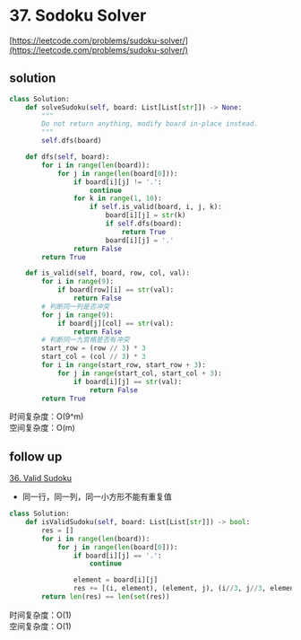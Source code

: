 # 37. Sodoku Solver
[https://leetcode.com/problems/sudoku-solver/](https://leetcode.com/problems/sudoku-solver/)


## solution

```python
class Solution:
    def solveSudoku(self, board: List[List[str]]) -> None:
        """
        Do not return anything, modify board in-place instead.
        """
        self.dfs(board)

    def dfs(self, board):
        for i in range(len(board)):
            for j in range(len(board[0])):
                if board[i][j] != '.':
                    continue
                for k in range(1, 10):
                    if self.is_valid(board, i, j, k):
                        board[i][j] = str(k)
                        if self.dfs(board):
                            return True
                        board[i][j] = '.'
                return False
        return True

    def is_valid(self, board, row, col, val):
        for i in range(9):
            if board[row][i] == str(val):
                return False
        # 判断同一列是否冲突
        for j in range(9):
            if board[j][col] == str(val):
                return False
        # 判断同一九宫格是否有冲突
        start_row = (row // 3) * 3
        start_col = (col // 3) * 3
        for i in range(start_row, start_row + 3):
            for j in range(start_col, start_col + 3):
                if board[i][j] == str(val):
                    return False
        return True
```
时间复杂度：O(9^m) <br>
空间复杂度：O(m)


## follow up

[36. Valid Sudoku](https://leetcode.com/problems/valid-sudoku/)

- 同一行，同一列，同一小方形不能有重复值

```python
class Solution:
    def isValidSudoku(self, board: List[List[str]]) -> bool:
        res = []
        for i in range(len(board)):
            for j in range(len(board[0])):
                if board[i][j] == '.':
                    continue

                element = board[i][j]
                res += [(i, element), (element, j), (i//3, j//3, element)]
        return len(res) == len(set(res))
```
时间复杂度：O(1) <br>
空间复杂度：O(1)
